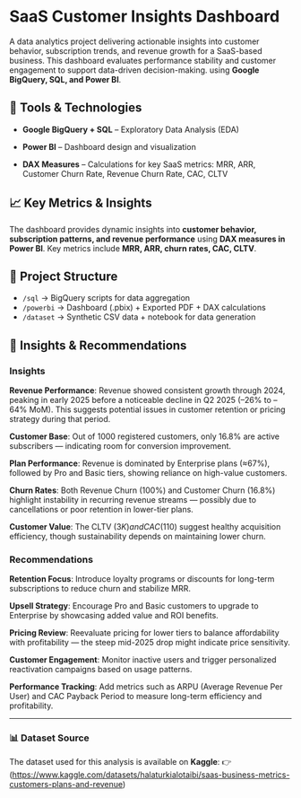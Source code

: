 # SaaS Customer Insights Dashboard
A data analytics project delivering actionable insights into customer behavior, subscription trends, and revenue growth for a SaaS-based business.
This dashboard evaluates performance stability and customer engagement to support data-driven decision-making. using **Google BigQuery, SQL, and Power BI**.

## 🔧 Tools & Technologies

- **Google BigQuery + SQL** – Exploratory Data Analysis (EDA)

- **Power BI** – Dashboard design and visualization

- **DAX Measures** – Calculations for key SaaS metrics: MRR, ARR, Customer Churn Rate, Revenue Churn Rate, CAC, CLTV


## 📈 Key Metrics & Insights

The dashboard provides dynamic insights into **customer behavior, subscription patterns, and revenue performance** using **DAX measures in Power BI**. Key metrics include **MRR, ARR, churn rates, CAC, CLTV**.


## 📁 Project Structure
- `/sql` → BigQuery scripts for data aggregation 
- `/powerbi` → Dashboard (.pbix) + Exported PDF + DAX calculations
- `/dataset` → Synthetic CSV data + notebook for data generation

## 🚀 Insights & Recommendations
### Insights

**Revenue Performance**:
Revenue showed consistent growth through 2024, peaking in early 2025 before a noticeable decline in Q2 2025 (–26% to –64% MoM).
This suggests potential issues in customer retention or pricing strategy during that period.

**Customer Base**:
Out of 1000 registered customers, only 16.8% are active subscribers — indicating room for conversion improvement.

**Plan Performance**:
Revenue is dominated by Enterprise plans (≈67%), followed by Pro and Basic tiers, showing reliance on high-value customers.

**Churn Rates**:
Both Revenue Churn (100%) and Customer Churn (16.8%) highlight instability in recurring revenue streams — possibly due to cancellations or poor retention in lower-tier plans.

**Customer Value**:
The CLTV ($3K) and CAC ($110) suggest healthy acquisition efficiency, though sustainability depends on maintaining lower churn.

### Recommendations

**Retention Focus**:
Introduce loyalty programs or discounts for long-term subscriptions to reduce churn and stabilize MRR.

**Upsell Strategy**:
Encourage Pro and Basic customers to upgrade to Enterprise by showcasing added value and ROI benefits.

**Pricing Review**:
Reevaluate pricing for lower tiers to balance affordability with profitability — the steep mid-2025 drop might indicate price sensitivity.

**Customer Engagement**:
Monitor inactive users and trigger personalized reactivation campaigns based on usage patterns.

**Performance Tracking**:
Add metrics such as ARPU (Average Revenue Per User) and CAC Payback Period to measure long-term efficiency and profitability.

---
  ### 📊 Dataset Source

The dataset used for this analysis is available on **Kaggle**:
👉  (https://www.kaggle.com/datasets/halaturkialotaibi/saas-business-metrics-customers-plans-and-revenue)


